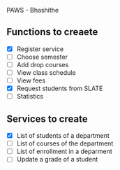 PAWS - Bhashithe

## Functions to creaete

- [x] Register service 
- [ ] Choose semester
- [ ] Add drop courses
- [ ] View class schedule
- [ ] View fees
- [x] Request students from SLATE
- [ ] Statistics

## Services to create

- [x] List of students of a department
- [ ] List of courses of the department
- [ ] List of enrollment in a deparment
- [ ] Update a grade of a student

